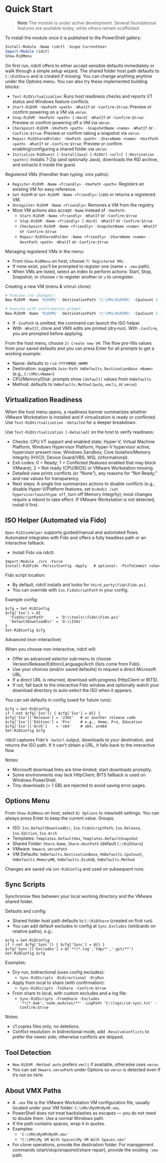 # Quick Start

> **Note**
> The module is under active development. Several foundational
> features are available today, while others remain scaffolded.

To install the module once it is published to the PowerShell gallery:

```powershell
Install-Module -Name ridctl -Scope CurrentUser
Import-Module ridctl
Show-RiDMenu
```

On first run, ridctl offers to either accept sensible defaults immediately or walk through a simple setup wizard. The shared folder host path defaults to `C:\RiDShare` and is created if missing. You can change anything anytime under the Options menu. You can also try these implemented
building blocks:

- `Test-RiDVirtualization`: Runs host readiness checks and reports VT status and Windows feature conflicts.
- `Start-RiDVM -VmxPath <path> -WhatIf` or `-Confirm:$true`: Preview or confirm powering on a VM via `vmrun`.
- `Stop-RiDVM -VmxPath <path> [-Hard] -WhatIf` or `-Confirm:$true`: Preview or confirm powering off a VM via `vmrun`.
- `Checkpoint-RiDVM -VmxPath <path> -SnapshotName <name> -WhatIf` or `-Confirm:$true`: Preview or confirm taking a snapshot via `vmrun`.
- `Repair-RiDSharedFolder -VmxPath <path> -ShareName <name> -HostPath <path> -WhatIf` or `-Confirm:$true`: Preview or confirm enabling/configuring a shared folder via `vmrun`.
 - `Initialize-RiDGuest [-InstallJava] [-RiDUrl <url>] [-Destination <path>]`: Installs 7‑Zip (and optionally Java), downloads the RiD archive, and extracts it inside the guest.

Registered VMs (friendlier than typing .vmx paths):

- `Register-RiDVM -Name <friendly> -VmxPath <path>`: Registers an existing VM for easy reference.
- `Get-RiDVM` or `Get-RiDVM -Name <friendly>`: Lists or returns a registered VM.
- `Unregister-RiDVM -Name <friendly>`: Removes a VM from the registry.
- Most VM actions also accept `-Name` instead of `-VmxPath`:
  - `Start-RiDVM -Name <friendly> -WhatIf` or `-Confirm:$true`
  - `Stop-RiDVM -Name <friendly> [-Hard] -WhatIf` or `-Confirm:$true`
  - `Checkpoint-RiDVM -Name <friendly> -SnapshotName <name> -WhatIf` or `-Confirm:$true`
  - `Repair-RiDSharedFolder -Name <friendly> -ShareName <name> -HostPath <path> -WhatIf` or `-Confirm:$true`

Managing registered VMs in the menu:
- From `Show-RiDMenu` on host, choose `7) Registered VMs`.
- If none exist, you’ll be prompted to register one (name + `.vmx` path).
- When VMs are listed, select an index to perform actions: Start, Stop, Snapshot; or choose `r` to register another or `u` to unregister.

Creating a new VM (menu & vmrun clone):

```powershell
# Preview (no changes):
New-RiDVM -Name 'RiDVM1' -DestinationPath 'C:\VMs\RiDVM1' -CpuCount 2 -MemoryMB 4096 -Method vmrun -TemplateVmx 'C:\Templates\Win11Template\Win11Template.vmx' -TemplateSnapshot 'CleanOS' -WhatIf

# Execute with confirmation prompt:
New-RiDVM -Name 'RiDVM1' -DestinationPath 'C:\VMs\RiDVM1' -CpuCount 2 -MemoryMB 4096 -Method vmrun -TemplateVmx 'C:\Templates\Win11Template\Win11Template.vmx' -TemplateSnapshot 'CleanOS' -Confirm:$true
```

- If `-IsoPath` is omitted, the command can launch the ISO helper.
- With `-WhatIf`, clone and VMX edits are printed (dry‑run). With `-Confirm`, you are prompted before applying.

From the host menu, choose `2) Create new VM`. The flow pre-fills values from your saved defaults and you can press Enter for all prompts to get a working example:
- Name: defaults to `rid-YYYYMMDD_HHMM`
- Destination: suggests `Join-Path VmDefaults.DestinationBase <Name>` (e.g., `C:\VMs\<Name>`)
- CPU/Memory/Disk: prompts show `[default]` values from `VmDefaults`
- Method: defaults to `VmDefaults.Method` (`auto`, `vmcli`, or `vmrun`)

## Virtualization Readiness

When the host menu opens, a readiness banner summarizes whether VMware Workstation is installed and if virtualization is ready or conflicted. Use `Test-RiDVirtualization -Detailed` for a deeper breakdown.

Use `Test-RiDVirtualization [-Detailed]` on the host to verify readiness:

- Checks: CPU VT support and enabled state; Hyper-V, Virtual Machine Platform, Windows Hypervisor Platform; Hyper-V hypervisor active; hypervisor present now; Windows Sandbox; Core Isolation/Memory Integrity (HVCI); Device Guard/VBS; WSL (informational).
- Exit codes: 0 = Ready; 1 = Conflicted (features enabled that may block VMware); 2 = Not ready (CPU/BIOS) or VMware Workstation missing.
- Detailed view prints conflicts (or “None”), any reasons for “Not Ready,” and raw values for transparency.
- Next steps: A single line summarizes actions to disable conflicts (e.g., disable Hyper-V/Platform features, set `bcdedit /set hypervisorlaunchtype off`, turn off Memory Integrity); most changes require a reboot to take effect. If VMware Workstation is not detected, install it first.

## ISO Helper (Automated via Fido)

`Open-RiDIsoHelper` supports guided/manual and automated flows. Automated integrates with Fido and offers a fully headless path or an interactive fallback.

- Install Fido via ridctl:

```pwsh
Import-Module ./src -Force
Install-RiDFido -PersistConfig -Apply   # optional: -PinToCommit <sha>
```

Fido script location:

- By default, ridctl installs and looks for `third_party\fido\Fido.ps1`.
- You can override with `Iso.FidoScriptPath` in your config.

Example config:

```pwsh
$cfg = Get-RiDConfig
$cfg['Iso'] = @{
  'FidoScriptPath'     = 'D:\\tools\\fido\\Fido.ps1'
  'DefaultDownloadDir' = 'D:\\ISOs'
}
Set-RiDConfig $cfg
```

Advanced (non-interactive)

When you choose non-interactive, ridctl will:

- Offer an advanced selector sub‑menu to choose Version/Release/Edition/Language/Arch (lists come from Fido).
- Use your choices (and/or saved defaults) to request a direct Microsoft URL.
- If a direct URL is returned, download with progress (HttpClient or BITS).
- If not, fall back to the interactive Fido window and optionally watch your download directory to auto‑select the ISO when it appears.

You can set defaults in config (used for future runs):

```pwsh
$cfg = Get-RiDConfig
if (-not $cfg['Iso']) { $cfg['Iso'] = @{} }
$cfg['Iso']['Release'] = '23H2'   # or another release code
$cfg['Iso']['Edition'] = 'Pro'    # e.g., Home, Pro, Education
$cfg['Iso']['Arch']    = 'x64'    # x64, arm64
Set-RiDConfig $cfg
```

ridctl captures Fido's `-GetUrl` output, downloads to your destination, and returns the ISO path. If it can't obtain a URL, it falls back to the interactive flow.

Notes:
- Microsoft download links are time‑limited; start downloads promptly.
- Some environments may lack HttpClient; BITS fallback is used on Windows PowerShell.
- Tiny downloads (< 1 GB) are rejected to avoid saving error pages.
 
## Options Menu

From `Show-RiDMenu` on host, select `8) Options` to view/edit settings. You can always press Enter to keep the current value. Groups:
- ISO: `Iso.DefaultDownloadDir`, `Iso.FidoScriptPath`, `Iso.Release`, `Iso.Edition`, `Iso.Arch`
- Templates: `Templates.DefaultVmx`, `Templates.DefaultSnapshot`
- Shared Folder: `Share.Name`, `Share.HostPath` (default `C:\RiDShare`)
- VMware: `Vmware.vmrunPath`
- VM Defaults: `VmDefaults.DestinationBase`, `VmDefaults.CpuCount`, `VmDefaults.MemoryMB`, `VmDefaults.DiskGB`, `VmDefaults.Method`

Changes are saved via `Set-RiDConfig` and used on subsequent runs.

## Sync Scripts

Synchronise files between your local working directory and the VMware shared folder.

Defaults and config:
- Shared folder host path defaults to `C:\RiDShare` (created on first run).
- You can add default excludes in config at `Sync.Excludes` (wildcards on relative paths), e.g.:

```pwsh
$cfg = Get-RiDConfig
if (-not $cfg['Sync']) { $cfg['Sync'] = @{} }
$cfg['Sync']['Excludes'] = @('**/*.log','tmp/*','.git/**')
Set-RiDConfig $cfg
```

Examples:
- Dry-run, bidirectional (uses config excludes):
  - `Sync-RiDScripts -Bidirectional -DryRun`
- Apply from local to share (with confirmation):
  - `Sync-RiDScripts -ToShare -Confirm:$true`
- From share to local, with custom excludes and a log file:
  - `Sync-RiDScripts -FromShare -Excludes '**/*.bak','node_modules/**' -LogPath 'C:\logs\rid-sync.txt' -Confirm:$true`

Notes:
- v1 copies files only; no deletions.
- Conflict resolution: in bidirectional mode, add `-ResolveConflicts` to prefer the newer side; otherwise conflicts are skipped.

## Tool Detection

- `New-RiDVM -Method auto` prefers `vmcli` if available, otherwise uses `vmrun`.
- You can set `Vmware.vmrunPath` under Options so `vmrun` is detected even if it’s not on `PATH`.
## About VMX Paths

- A `.vmx` file is the VMware Workstation VM configuration file, usually located under your VM folder: `C:\VMs\MyVM\MyVM.vmx`.
- PowerShell does not treat backslashes as escapes — you do not need to double them. Use a normal Windows path.
- If the path contains spaces, wrap it in quotes.
- Examples:
  - `'C:\VMs\MyVM\MyVM.vmx'`
  - `"C:\VMs\My VM With Spaces\My VM With Spaces.vmx"`
- For clone operations, provide the destination folder. For management commands (start/stop/snapshot/share repair), provide the existing `.vmx` path.
